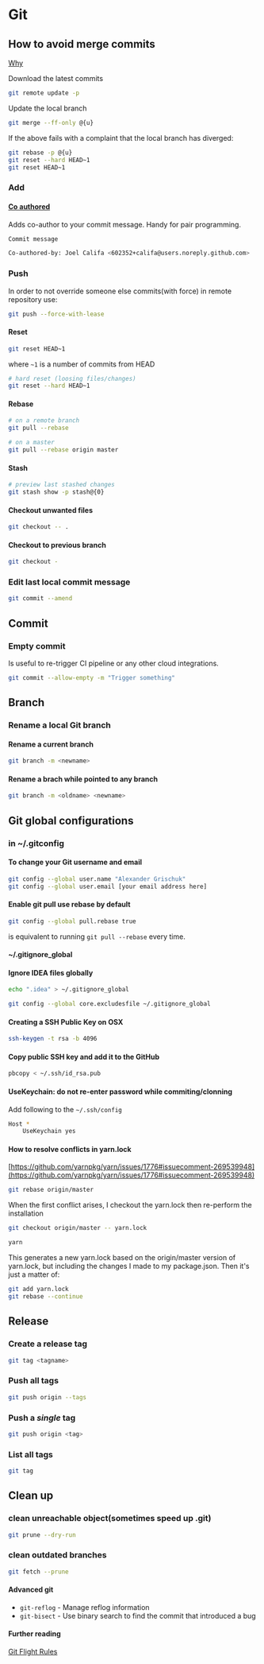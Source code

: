 # Git

## How to avoid merge commits

[Why](https://stackoverflow.com/questions/6406762/why-am-i-merging-remote-tracking-branch-origin-develop-into-develop)

Download the latest commits

```bash
git remote update -p
```

Update the local branch

```bash
git merge --ff-only @{u}
```

If the above fails with a complaint that the local branch has diverged:

```bash
git rebase -p @{u}
git reset --hard HEAD~1
git reset HEAD~1
```

### Add

#### [Co authored](https://blog.github.com/2018-01-29-commit-together-with-co-authors/)

Adds co-author to your commit message. Handy for pair programming.

```bash
Commit message

Co-authored-by: Joel Califa <602352+califa@users.noreply.github.com>
```

### Push

In order to not override someone else commits(with force) in remote repository use:

```bash
git push --force-with-lease
```

#### Reset

```bash
git reset HEAD~1
```

where `~1` is a number of commits from HEAD

```bash
# hard reset (loosing files/changes)
git reset --hard HEAD~1
```

#### Rebase

```bash
# on a remote branch
git pull --rebase

# on a master
git pull --rebase origin master
```

#### Stash

```bash
# preview last stashed changes
git stash show -p stash@{0}
```

#### Checkout unwanted files

```bash
git checkout -- .
```

#### Checkout to previous branch

```bash
git checkout -
```

### Edit last local commit message

```bash
git commit --amend
```

## Commit

### Empty commit

Is useful to re-trigger CI pipeline or any other cloud integrations.

```bash
git commit --allow-empty -m "Trigger something"
```

## Branch

### Rename a local Git branch

#### Rename a current branch

```bash
git branch -m <newname>
```

#### Rename a brach while pointed to any branch

```bash
git branch -m <oldname> <newname>
```

## Git global configurations

### in ~/.gitconfig

#### To change your Git **username** and **email**

```bash
git config --global user.name "Alexander Grischuk"
git config --global user.email [your email address here]
```

#### Enable git pull use rebase by default

```bash
git config --global pull.rebase true
```

is equivalent to running `git pull --rebase` every time.

#### ~/.gitignore_global

#### Ignore IDEA files globally

```bash
echo ".idea" > ~/.gitignore_global

git config --global core.excludesfile ~/.gitignore_global
```

#### Creating a SSH Public Key on OSX

```bash
ssh-keygen -t rsa -b 4096
```

#### Copy public SSH key and add it to the GitHub

```bash
pbcopy < ~/.ssh/id_rsa.pub
```

#### UseKeychain: do not re-enter password while commiting/clonning

Add following to the `~/.ssh/config`

```bash
Host *
    UseKeychain yes
```

#### How to resolve conflicts in yarn.lock

[https://github.com/yarnpkg/yarn/issues/1776#issuecomment-269539948](https://github.com/yarnpkg/yarn/issues/1776#issuecomment-269539948)

```bash
git rebase origin/master
```

When the first conflict arises, I checkout the yarn.lock then re-perform the installation

```bash
git checkout origin/master -- yarn.lock

yarn
```

This generates a new yarn.lock based on the origin/master version of yarn.lock, but including the changes I made to my package.json. Then it's just a matter of:

```bash
git add yarn.lock
git rebase --continue
```

## Release

### Create a release tag

```bash
git tag <tagname>
```

### Push all tags

```bash
git push origin --tags
```

### Push a _single_ tag

```bash
git push origin <tag>
```

### List all tags

```bash
git tag
```

## Clean up

### clean unreachable object(sometimes speed up .git)

```bash
git prune --dry-run
```

### clean outdated branches

```bash
git fetch --prune
```

#### Advanced git

- `git-reflog` - Manage reflog information
- `git-bisect` - Use binary search to find the commit that introduced a bug

#### Further reading

[Git Flight Rules](https://github.com/k88hudson/git-flight-rules/)
